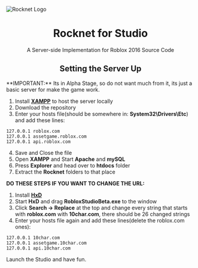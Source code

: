 ![Rocknet Logo](https://github.com/user-attachments/assets/04d7a167-a35b-474f-b86b-4d81ec6b3ac4)

<h1 align="center"> Rocknet for Studio </h1>

<p align="center"> A Server-side Implementation for Roblox 2016 Source Code  </p>

<h2 align="center"> Setting the Server Up </h2>
**IMPORTANT:** Its in Alpha Stage, so do not want much from it, its just a basic server for make the game work.

1. Install **[XAMPP](https://www.apachefriends.org/index.html)** to host the server locally
2. Download the repository
3. Enter your hosts file(should be somewhere in: **System32\Drivers\Etc**) and add these lines:
```
127.0.0.1 roblox.com
127.0.0.1 assetgame.roblox.com
127.0.0.1 api.roblox.com
```
4. Save and Close the file
5. Open **XAMPP** and Start **Apache** and **mySQL**
6. Press **Explorer** and head over to **htdocs** folder
7. Extract the **Rocknet** folders to that place

**DO THESE STEPS IF YOU WANT TO CHANGE THE URL:**
1. Install **[HxD](https://mh-nexus.de/en/downloads.php?product=HxD20)**
2. Start **HxD** and drag **RobloxStudioBeta.exe** to the window
3. Click **Search -> Replace** at the top and change every string that starts with **roblox.com** with **10char.com**, there should be 26 changed strings
4. Enter your hosts file again and add these lines(delete the roblox.com ones):
```
127.0.0.1 10char.com
127.0.0.1 assetgame.10char.com
127.0.0.1 api.10char.com
```

Launch the Studio and have fun.
